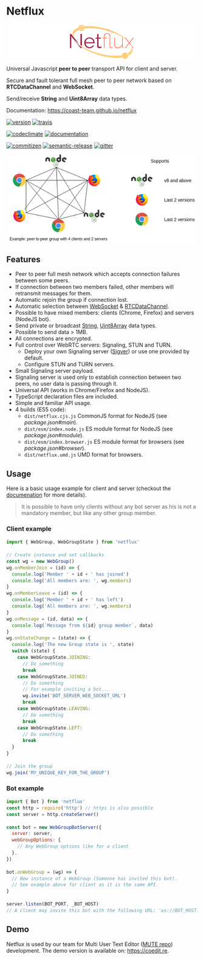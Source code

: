 # Netflux

![Netflux logo][logo]

Universal Javascript **peer to peer** transport API for client and server.

Secure and fault tolerant full mesh peer to peer network based on **RTCDataChannel** and **WebSocket**.

Send/receive **String** and **Uint8Array** data types.

Documentation: <https://coast-team.github.io/netflux>

[![version](https://img.shields.io/npm/v/netflux.svg?style=flat-square)](https://www.npmjs.com/package/netflux)
[![travis](https://travis-ci.org/coast-team/netflux.svg?branch=master)](https://travis-ci.org/coast-team/netflux)

[![codeclimate](https://codeclimate.com/github/coast-team/netflux/badges/gpa.svg)](https://codeclimate.com/github/coast-team/netflux)
[![documentation](https://coast-team.github.io/netflux/badge.svg)](https://coast-team.github.io/netflux)

[![commitizen](https://img.shields.io/badge/commitizen-friendly-brightgreen.svg?style=flat-square)](http://commitizen.github.io/cz-cli)
[![semantic-release](https://img.shields.io/badge/%20%20%F0%9F%93%A6%F0%9F%9A%80-semantic--release-e10079.svg?style=flat-square)](https://github.com/semantic-release/semantic-release)
[![gitter](https://img.shields.io/badge/GITTER-join%20chat-green.svg?style=flat-square)](https://gitter.im/coast-team/netflux?utm_source=badge&utm_medium=badge&utm_campaign=pr-badge&utm_content=badge)

![Netflux example][netflux_example]

## Features

* Peer to peer full mesh network which accepts connection failures between some peers.
* If connection between two members failed, other members will retransmit messages for them.
* Automatic rejoin the group if connection lost.
* Automatic selection between [WebSocket][websocket] & [RTCDataChannel][rtcdatachannel].
* Possible to have mixed members: clients (Chrome, Firefox) and servers (NodeJS bot).
* Send private or broadcast [String][string], [Uint8Array][uint8array] data types.
* Possible to send data > 1MB.
* All connections are encrypted.
* Full control over WebRTC servers: Signaling, STUN and TURN.
  * Deploy your own Signaling server ([Sigver][sigver]) or use one provided by default.
  * Configure STUN and TURN servers.
* Small Signaling server payload.
* Signaling server is used only to establish connection between two peers, no user data is passing through it.
* Universal API (works in Chrome/Firefox and NodeJS).
* TypeScript declaration files are included.
* Simple and familiar API usage.
* 4 builds (ES5 code):
  * `dist/netflux.cjs.js` CommonJS format for NodeJS (see _package.json#main_).
  * `dist/esm/index.node.js` ES module format for NodeJS (see _package.json#module_).
  * `dist/esm/index.browser.js` ES module format for browsers (see _package.json#browser_).
  * `dist/netflux.umd.js` UMD format for browsers.

## Usage

Here is a basic usage example for client and server (checkout the [documenation](https://coast-team.github.io/netflux) for more details).

> It is possible to have only clients without any bot server as his is not a mandatory member, but like any other group member.

### Client example

```javascript
import { WebGroup, WebGroupState } from 'netflux'

// Create instance and set callbacks
const wg = new WebGroup()
wg.onMemberJoin = (id) => {
  console.log('Member ' + id + ' has joined')
  console.log('All members are: ', wg.members)
}
wg.onMemberLeave = (id) => {
  console.log('Member ' + id + ' has left')
  console.log('All members are: ', wg.members)
}
wg.onMessage = (id, data) => {
  console.log(`Message from ${id} group member`, data)
}
wg.onStateChange = (state) => {
  console.log('The new Group state is ', state)
  switch (state) {
    case WebGroupState.JOINING:
      // Do something
      break
    case WebGroupState.JOINED:
      // Do something
      // For example inviting a bot...
      wg.invite('BOT_SERVER_WEB_SOCKET_URL')
      break
    case WebGroupState.LEAVING:
      // Do something
      break
    case WebGroupState.LEFT:
      // Do something
      break
  }
}

// Join the group
wg.join('MY_UNIQUE_KEY_FOR_THE_GROUP')
```

### Bot example

```javascript
import { Bot } from 'netflux'
const http = require('http') // https is also possible
const server = http.createServer()

const bot = new WebGroupBotServer({
  server: server,
  webGroupOptions: {
    // Any WebGroup options like for a client
  },
})

bot.onWebGroup = (wg) => {
  // New instance of a WebGroup (Someone has invited this bot).
  // See example above for client as it is the same API.
}

server.listen(BOT_PORT, _BOT_HOST)
// A client may invite this bot with the following URL: 'ws://BOT_HOST:BOT_PORT'
```

## Demo

Netflux is used by our team for Multi User Text Editor ([MUTE repo](https://github.com/coast-team/mute)) development. The demo version is available on: <https://coedit.re>.

[websocket]: https://developer.mozilla.org/en/docs/Web/API/WebSocket
[rtcdatachannel]: https://developer.mozilla.org/en/docs/Web/API/RTCDataChannel
[string]: https://developer.mozilla.org/en/docs/Web/JavaScript/Reference/Global_Objects/String
[uint8array]: https://developer.mozilla.org/docs/Web/JavaScript/Reference/Global_Objects/Uint8Array
[sigver]: https://github.com/coast-team/sigver
[commitizen]: https://img.shields.io/badge/commitizen-friendly-brightgreen.svg?style=flat-square
[commitizen-url]: http://commitizen.github.io/cz-cli
[codeclimate]: https://codeclimate.com/github/coast-team/netflux/badges/gpa.svg
[codeclimate-url]: https://codeclimate.com/github/coast-team/netflux
[coverage]: https://codeclimate.com/github/coast-team/netflux/badges/coverage.svg
[coverage-url]: https://codeclimate.com/github/coast-team/netflux/coverage
[doc]: https://coast-team.github.io/netflux/badge.svg
[doc-url]: https://coast-team.github.io/netflux/netflux
[logo]: manual/asset/logo_760px.png
[netflux_example]: manual/asset/example.png
